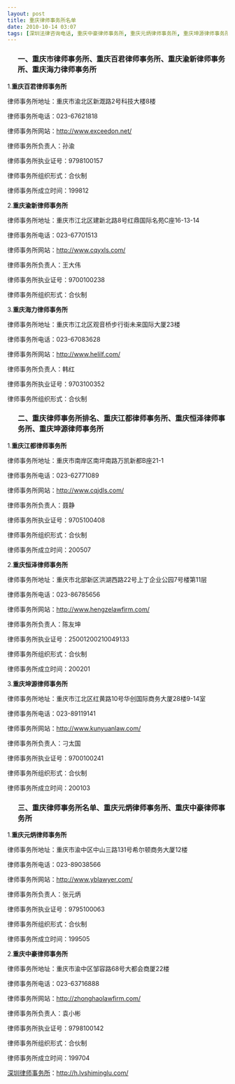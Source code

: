 ```yaml
---
layout: post
title: 重庆律师事务所名单
date: 2010-10-14 03:07
tags: [深圳法律咨询电话, 重庆中豪律师事务所, 重庆元炳律师事务所, 重庆坤源律师事务所, 重庆市律师事务所, 重庆律师事务所排名, 重庆恒泽律师事务所, 重庆江都律师事务所, 重庆海力律师事务所, 重庆渝新律师事务所, 重庆百君律师事务所]
---
```

<ol>
<h3>一、重庆市律师事务所、重庆百君律师事务所、重庆渝新律师事务所、重庆海力律师事务所</h3>
</ol>
1.<strong>重庆百君律师事务所</strong>

律师事务所地址：重庆市渝北区新溉路2号科技大楼8楼

律师事务所电话：023-67621818

律师事务所网站：http://www.exceedon.net/

律师事务所负责人：孙渝

律师事务所执业证号：9798100157

律师事务所组织形式：合伙制

律师事务所成立时间：199812

2.<strong>重庆渝新律师事务所</strong>

律师事务所地址：重庆市江北区建新北路8号红鼎国际名苑C座16-13-14

律师事务所电话：023-67701513

律师事务所网站：http://www.cqyxls.com/

律师事务所负责人：王大伟

律师事务所执业证号：9700100238

律师事务所组织形式：合伙制

3.<strong>重庆海力律师事务所</strong>

律师事务所地址：重庆市江北区观音桥步行街未来国际大厦23楼

律师事务所电话：023-67083628

律师事务所网站：http://www.helilf.com/

律师事务所负责人：韩红

律师事务所执业证号：9703100352

律师事务所组织形式：合伙制
<ol>
<h3>二、重庆律师事务所排名、重庆江都律师事务所、重庆恒泽律师事务所、重庆坤源律师事务所</h3>
</ol>
1.<strong>重庆江都律师事务所</strong>

律师事务所地址：重庆市南岸区南坪南路万凯新都B座21-1

律师事务所电话：023-62771089

律师事务所网站：http://www.cqjdls.com/

律师事务所负责人：聂静

律师事务所执业证号：9705100408

律师事务所组织形式：合伙制

律师事务所成立时间：200507

2.<strong>重庆恒泽律师事务所</strong>

律师事务所地址：重庆市北部新区洪湖西路22号上丁企业公园7号楼第11层

律师事务所电话：023-86785656

律师事务所网站：http://www.hengzelawfirm.com/

律师事务所负责人：陈友坤

律师事务所执业证号：25001200210049133

律师事务所组织形式：合伙制

律师事务所成立时间：200201

3.<strong>重庆坤源律师事务所</strong>

律师事务所地址：重庆市江北区红黄路10号华创国际商务大厦28楼9-14室

律师事务所电话：023-89119141

律师事务所网站：http://www.kunyuanlaw.com/

律师事务所负责人：刁太国

律师事务所执业证号：9700100241

律师事务所组织形式：合伙制

律师事务所成立时间：200103
<ol>
<h3>三、重庆律师事务所名单、重庆元炳律师事务所、重庆中豪律师事务所</h3>
</ol>
1.<strong>重庆元炳律师事务所</strong>

律师事务所地址：重庆市渝中区中山三路131号希尔顿商务大厦12楼

律师事务所电话：023-89038566

律师事务所网站：http://www.yblawyer.com/

律师事务所负责人：张元炳

律师事务所执业证号：9795100063

律师事务所组织形式：合伙制

律师事务所成立时间：199505

2.<strong>重庆中豪律师事务所</strong>

律师事务所地址：重庆市渝中区邹容路68号大都会商厦22楼

律师事务所电话：023-63716888

律师事务所网站：http://zhonghaolawfirm.com/

律师事务所负责人：袁小彬

律师事务所执业证号：9798100142

律师事务所组织形式：合伙制

律师事务所成立时间：199704

<a href="http://h.lvshiminglu.com/">深圳律师事务所</a>：<a href="http://h.lvshiminglu.com/">http://h.lvshiminglu.com/</a>

